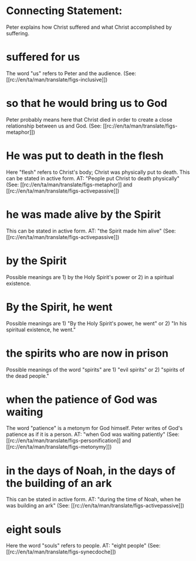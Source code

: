 # Connecting Statement:

Peter explains how Christ suffered and what Christ accomplished by suffering.

# suffered for us

The word "us" refers to Peter and the audience. (See: [[rc://en/ta/man/translate/figs-inclusive]])

# so that he would bring us to God

Peter probably means here that Christ died in order to create a close relationship between us and God. (See: [[rc://en/ta/man/translate/figs-metaphor]])

# He was put to death in the flesh

Here "flesh" refers to Christ's body; Christ was physically put to death. This can be stated in active form. AT: "People put Christ to death physically" (See: [[rc://en/ta/man/translate/figs-metaphor]] and [[rc://en/ta/man/translate/figs-activepassive]])

# he was made alive by the Spirit

This can be stated in active form. AT: "the Spirit made him alive" (See: [[rc://en/ta/man/translate/figs-activepassive]])

# by the Spirit

Possible meanings are 1) by the Holy Spirit's power or 2) in a spiritual existence.

# By the Spirit, he went

Possible meanings are 1) "By the Holy Spirit's power, he went" or 2) "In his spiritual existence, he went."

# the spirits who are now in prison

Possible meanings of the word "spirits" are 1) "evil spirits" or 2) "spirits of the dead people."

# when the patience of God was waiting

The word "patience" is a metonym for God himself. Peter writes of God's patience as if it is a person. AT: "when God was waiting patiently" (See: [[rc://en/ta/man/translate/figs-personification]] and [[rc://en/ta/man/translate/figs-metonymy]])

# in the days of Noah, in the days of the building of an ark

This can be stated in active form. AT: "during the time of Noah, when he was building an ark" (See: [[rc://en/ta/man/translate/figs-activepassive]])

# eight souls

Here the word "souls" refers to people. AT: "eight people" (See: [[rc://en/ta/man/translate/figs-synecdoche]])